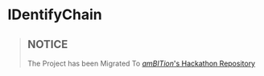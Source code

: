 # IDentifyChain

>## NOTICE
>The Project has been Migrated To [*amBITion*'s Hackathon Repository](https://github.com/amBITion-24/block_all_defeat)
